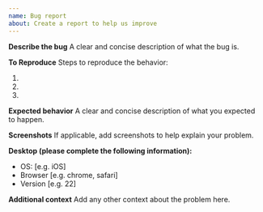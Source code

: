 ```yaml
---
name: Bug report
about: Create a report to help us improve
---
```


<!-- NOTE -->
<!-- Keep all presence related bugs in our Presences repository! -->
<!-- https://github.com/PreMiD/Presences/issues -->

**Describe the bug**
A clear and concise description of what the bug is.

**To Reproduce**
Steps to reproduce the behavior:

1.
2.
3.

**Expected behavior**
A clear and concise description of what you expected to happen.

**Screenshots**
If applicable, add screenshots to help explain your problem.

**Desktop (please complete the following information):**

- OS: [e.g. iOS]
- Browser [e.g. chrome, safari]
- Version [e.g. 22]

**Additional context**
Add any other context about the problem here.
